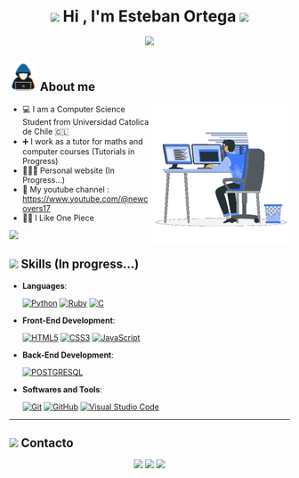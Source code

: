 <h1 align="center"><img src="https://media.giphy.com/media/hvRJCLFzcasrR4ia7z/giphy.gif" width="35"><b> Hi , I'm Esteban Ortega </b><img src="https://media.giphy.com/media/hvRJCLFzcasrR4ia7z/giphy.gif" width="35"></h1>
<div align='center'>
 <img src="https://user-images.githubusercontent.com/74038190/227779362-cacda485-cab4-4e28-8a27-a4d2a918a7ac.gif" width ="150">
</div>
<p align="center">

## <picture><img src = "https://github.com/0xAbdulKhalid/0xAbdulKhalid/raw/main/assets/mdImages/about_me.gif" width = 50px></picture> **About me**

<picture> <img align="right" src="https://github.com/0xAbdulKhalid/0xAbdulKhalid/raw/main/assets/mdImages/Right_Side.gif" width = 250px></picture>

- 💻 I am a Computer Science Student from Universidad Catolica de Chile 🇨🇱
- ➕ I work as a tutor for maths and computer courses (Tutorials in Progress)
- 👨🏻‍💻 Personal website (In Progress...) 
- 🎸 My youtube channel : https://www.youtube.com/@newcovers17
- 🏴‍☠️ I Like One Piece 

<img src="https://user-images.githubusercontent.com/73097560/115834477-dbab4500-a447-11eb-908a-139a6edaec5c.gif">

## <img src="https://media2.giphy.com/media/QssGEmpkyEOhBCb7e1/giphy.gif?cid=ecf05e47a0n3gi1bfqntqmob8g9aid1oyj2wr3ds3mg700bl&rid=giphy.gif" width ="25"><b> Skills (In progress...)</b>

<p align="center">

- **Languages**:
  
    [![Python](https://img.shields.io/badge/Python%20-%2314354C.svg?style=for-the-badge&logo=python&logoColor=white)](https://docs.python.org/3/)
    [![Ruby](https://img.shields.io/badge/Ruby-CC342D?style=for-the-badge&logo=ruby&logoColor=white)](https://www.ruby-lang.org/en/documentation/)
    [![C](https://img.shields.io/badge/C%20-%232370ED.svg?style=for-the-badge&logo=c&logoColor=white)](https://en.cppreference.com/w/)

- **Front-End Development**:

   [![HTML5](https://img.shields.io/badge/HTML5%20-%23E34F26.svg?style=for-the-badge&logo=html5&logoColor=white)](https://developer.mozilla.org/en-US/docs/Web/HTML)
   [![CSS3](https://img.shields.io/badge/CSS%20-%231572B6.svg?style=for-the-badge&logo=css3&logoColor=white)](https://developer.mozilla.org/en-US/docs/Web/CSS)
   [![JavaScript](https://img.shields.io/badge/JavaScript%20-%23F7DF1E.svg?style=for-the-badge&logo=javascript&logoColor=black)](https://developer.mozilla.org/en-US/docs/Web/JavaScript)

- **Back-End Development**:

  [![POSTGRESQL](https://img.shields.io/badge/PostgreSQL-316192?style=for-the-badge&logo=postgresql&logoColor=white)](https://www.postgresql.org/docs/)

- **Softwares and Tools**:

    [![Git](https://img.shields.io/badge/git-%23F05033.svg?style=for-the-badge&logo=git&logoColor=white)](https://git-scm.com/doc)
    [![GitHub](https://img.shields.io/badge/github-%23121011.svg?style=for-the-badge&logo=github&logoColor=white)](https://docs.github.com/)
    [![Visual Studio Code](https://img.shields.io/badge/Visual%20Studio%20Code-0078d7.svg?style=for-the-badge&logo=visual-studio-code&logoColor=white)](https://code.visualstudio.com/docs)

---

## <img src="https://media.giphy.com/media/YJ5OlVLZ2QNl6/giphy.gif" width="28px"> **Contacto**

<p align="center">
<a href="https://github.com/EstebanKiito" target="_blank"><img src="https://img.shields.io/badge/-EstebanKiito-black?style=for-the-badge&logo=github&logoColor=white"/></a>
<a href="mailto:esteban.ortega@uc.cl"><img src="https://img.shields.io/badge/-esteban.ortega@uc.cl-c14438?style=for-the-badge&logo=Gmail&logoColor=white"/></a>
<a href="https://www.instagram.com/esteban._.d._.luffy" target="_blank"><img src="https://img.shields.io/badge/-@esteban._.d._.luffy-E4405F?style=for-the-badge&logo=Instagram&logoColor=white"/></a>
</p>
